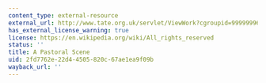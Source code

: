 ```yaml
---
content_type: external-resource
external_url: http://www.tate.org.uk/servlet/ViewWork?cgroupid=999999961&workid=11047&searchid=8869&tabview=image
has_external_license_warning: true
license: https://en.wikipedia.org/wiki/All_rights_reserved
status: ''
title: A Pastoral Scene
uid: 2fd7762e-22d4-4505-820c-67ae1ea9f09b
wayback_url: ''
---
```

